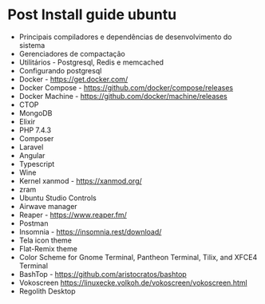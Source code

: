 # Post Install guide ubuntu

- Principais compiladores e dependências de desenvolvimento do sistema
- Gerenciadores de compactação
- Utilitários - Postgresql, Redis e memcached
- Configurando postgresql
- Docker - https://get.docker.com/
- Docker Compose -  https://github.com/docker/compose/releases
- Docker Machine - https://github.com/docker/machine/releases
- CTOP
- MongoDB
- Elixir
- PHP 7.4.3
- Composer
- Laravel
- Angular
- Typescript
- Wine
- Kernel xanmod - https://xanmod.org/
- zram
- Ubuntu Studio Controls
- Airwave manager
- Reaper - https://www.reaper.fm/
- Postman
- Insomnia - https://insomnia.rest/download/
- Tela icon theme
- Flat-Remix theme
- Color Scheme for Gnome Terminal, Pantheon Terminal, Tilix, and XFCE4 Terminal
- BashTop - https://github.com/aristocratos/bashtop
- Vokoscreen https://linuxecke.volkoh.de/vokoscreen/vokoscreen.html
- Regolith Desktop
